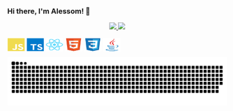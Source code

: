 ### Hi there, I'm Alessom! 👋

<div align="center">
  <a href="https://github.com/aLe-kLaus">
  <img height="180em" src="https://github-readme-stats.vercel.app/api?username=aLe-kLaus&show_icons=true&theme=dracula&include_all_commits=true&count_private=true"/>
  <img height="180em" src="https://github-readme-stats.vercel.app/api/top-langs/?username=aLe-kLaus&layout=compact&langs_count=7&theme=dracula"/>
  </a>
</div>
  
 <div style="display: inline_block"><br>
  <img align="center" alt="Ale-Js" height="30" width="40" src="https://raw.githubusercontent.com/devicons/devicon/master/icons/javascript/javascript-plain.svg">
  <img align="center" alt="Ale-Ts" height="30" width="40" src="https://raw.githubusercontent.com/devicons/devicon/master/icons/typescript/typescript-plain.svg">
  <img align="center" alt="Ale-React" height="30" width="40" src="https://raw.githubusercontent.com/devicons/devicon/master/icons/react/react-original.svg">
  <img align="center" alt="Ale-HTML" height="30" width="40" src="https://raw.githubusercontent.com/devicons/devicon/master/icons/html5/html5-original.svg">
  <img align="center" alt="Ale-CSS" height="30" width="40" src="https://raw.githubusercontent.com/devicons/devicon/master/icons/css3/css3-original.svg">
  <img align="center" alt="Ale-CSS" height="30" width="40" src="https://raw.githubusercontent.com/devicons/devicon/master/icons/java/java-original.svg">
  
  ![Snake animation](https://github.com/aLe-kLaus/aLe-kLaus/blob/output/github-contribution-grid-snake.svg)
</div>
